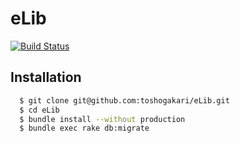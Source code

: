 # eLib

[![Build Status](https://travis-ci.org/toshogakari/eLib.svg)](https://travis-ci.org/toshogakari/eLib)

## Installation

```bash
  $ git clone git@github.com:toshogakari/eLib.git
  $ cd eLib
  $ bundle install --without production
  $ bundle exec rake db:migrate
```
